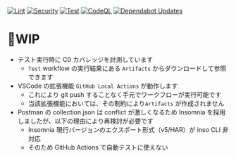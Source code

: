 [![Lint](https://github.com/hideyuki-matsuyama/nova_lance_api/actions/workflows/lint.yml/badge.svg)](https://github.com/hideyuki-matsuyama/nova_lance_api/actions/workflows/lint.yml)
[![Security](https://github.com/hideyuki-matsuyama/nova_lance_api/actions/workflows/security.yml/badge.svg)](https://github.com/hideyuki-matsuyama/nova_lance_api/actions/workflows/security.yml)
[![Test](https://github.com/hideyuki-matsuyama/nova_lance_api/actions/workflows/test.yml/badge.svg)](https://github.com/hideyuki-matsuyama/nova_lance_api/actions/workflows/test.yml)
[![CodeQL](https://github.com/hideyuki-matsuyama/nova_lance_api/actions/workflows/github-code-scanning/codeql/badge.svg)](https://github.com/hideyuki-matsuyama/nova_lance_api/actions/workflows/github-code-scanning/codeql)
[![Dependabot Updates](https://github.com/hideyuki-matsuyama/nova_lance_api/actions/workflows/dependabot/dependabot-updates/badge.svg)](https://github.com/hideyuki-matsuyama/nova_lance_api/actions/workflows/dependabot/dependabot-updates)

# 🚧WIP

* テスト実行時に C0 カバレッジを計測しています
  - `Test` workflow の実行結果にある `Artifacts` からダウンロードして参照できます
* VSCode の拡張機能 `GitHub Local Actions` が動作します
  - これにより git push することなく手元でワークフローが実行可能です
  - 当該拡張機能においては、その制約により`Artifacts` が作成されません
* Postman の collection.json は conflict が激しくなるため Insomnia を採用しましたが、以下の理由により再検討が必要です
  - Insomnia 現行バージョンのエクスポート形式（v5/HAR）が inso CLI 非対応
  - そのため GitHub Actions で自動テストに使えない
